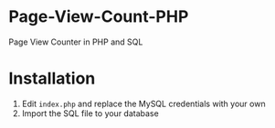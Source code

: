 # Page-View-Count-PHP
Page View Counter in PHP and SQL

# Installation
1. Edit ```index.php``` and replace the MySQL credentials with your own
2. Import the SQL file to your database

